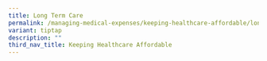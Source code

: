 ```yaml
---
title: Long Term Care
permalink: /managing-medical-expenses/keeping-healthcare-affordable/long-term-care/
variant: tiptap
description: ""
third_nav_title: Keeping Healthcare Affordable
---
```


